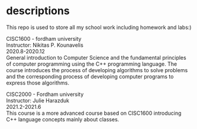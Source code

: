# descriptions

This repo is used to store all my school work including homework and labs:)

CISC1600 - fordham university  
Instructor: Nikitas P. Kounavelis <br  />
2020.8-2020.12  
General introduction to Computer Science and the fundamental principles of computer programming using the C++ programming language.
The course introduces the process of developing algorithms to solve problems and the corresponding process of developing computer programs to express those algorithms.

CISC2000 - Fordham university  
Instructor: Julie Harazduk  
2021.2-2021.6  
This course is a more advanced course based on CISC1600 introducing C++ language concepts mainly about classes.
